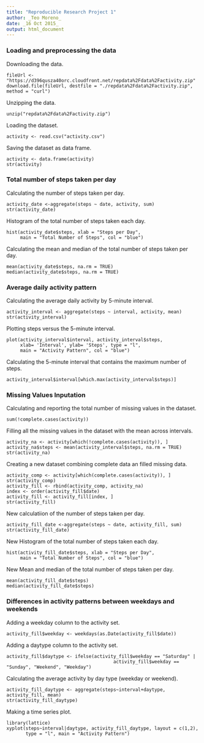 ```yaml
---
title: "Reproducible Research Project 1"
author: _Teo Moreno_
date: _16 Oct 2015_
output: html_document
---
```




### Loading and preprocessing the data

Downloading the data.

```{r}
fileUrl <- "https://d396qusza40orc.cloudfront.net/repdata%2Fdata%2Factivity.zip"
download.file(fileUrl, destfile = "./repdata%2Fdata%2Factivity.zip", method = "curl")
```

Unzipping the data.

```{r}
unzip("repdata%2Fdata%2Factivity.zip")
```

Loading the dataset.

```{r}
activity <- read.csv("activity.csv")
```

Saving the dataset as data frame.

```{r}
activity <- data.frame(activity)
str(activity)
```

### Total number of steps taken per day

Calculating the number of steps taken per day.

```{r}
activity_date <-aggregate(steps ~ date, activity, sum)
str(activity_date)
```

Histogram of the total number of steps taken each day.

```{r histogram, fig.height=5.5}
hist(activity_date$steps, xlab = "Steps per Day",
     main = "Total Number of Steps", col = "blue")
```

Calculating the mean and median of the total number of steps taken per day.

```{r}
mean(activity_date$steps, na.rm = TRUE)
median(activity_date$steps, na.rm = TRUE)
```

### Average daily activity pattern

Calculating the average daily activity by 5-minute interval.

```{r}
activity_interval <- aggregate(steps ~ interval, activity, mean)
str(activity_interval)
```

Plotting steps versus the 5-minute interval.

```{r plot, fig.height=5.5}
plot(activity_interval$interval, activity_interval$steps,
     xlab= 'Interval', ylab= 'Steps', type = "l",
     main = "Activity Pattern", col = "blue")
```

Calculating the 5-minute interval that contains the maximum number of steps.

```{r}
activity_interval$interval[which.max(activity_interval$steps)]
```

### Missing Values Inputation

Calculating and reporting the total number of missing values in the dataset.

```{r}
sum(!complete.cases(activity))
```

Filling all the missing values in the dataset with the mean across intervals.

```{r}
activity_na <- activity[which(!complete.cases(activity)), ]
activity_na$steps <- mean(activity_interval$steps, na.rm = TRUE)
str(activity_na)
```

Creating a new dataset combining complete data an filled missing data.

```{r}
activity_comp <- activity[which(complete.cases(activity)), ]
str(activity_comp)
activity_fill <- rbind(activity_comp, activity_na)
index <- order(activity_fill$date)
activity_fill <- activity_fill[index, ]
str(activity_fill)
```

New calculatiion of the number of steps taken per day.

```{r}
activity_fill_date <-aggregate(steps ~ date, activity_fill, sum)
str(activity_fill_date)
```

New Histogram of the total number of steps taken each day.

```{r histogram2, fig.height=5.5}
hist(activity_fill_date$steps, xlab = "Steps per Day",
     main = "Total Number of Steps", col = "blue")
```

New Mean and median of the total number of steps taken per day.

```{r}
mean(activity_fill_date$steps)
median(activity_fill_date$steps)
```

### Differences in activity patterns between weekdays and weekends

Adding a weekday column to the activity set.

```{r}
activity_fill$weekday <- weekdays(as.Date(activity_fill$date))
```

Adding a daytype column to the activity set.

```{r}
activity_fill$daytype <- ifelse(activity_fill$weekday == "Saturday" | 
                                       activity_fill$weekday == "Sunday", "Weekend", "Weekday") 
```

Calculating the average activity by day type (weekday or weekend).

```{r}
activity_fill_daytype <- aggregate(steps~interval+daytype, activity_fill, mean)
str(activity_fill_daytype)
```

Making a time series plot.

```{r plot2, fig.height=7.5}
library(lattice)
xyplot(steps~interval|daytype, activity_fill_daytype, layout = c(1,2),
       type = "l", main = "Activity Pattern")
```

